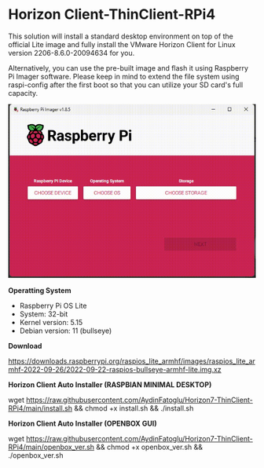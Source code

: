 # Horizon Client-ThinClient-RPi4

This solution will install a standard desktop environment on top of the official Lite image and fully install the VMware Horizon Client for Linux version 2206-8.6.0-20094634 for you.

Alternatively, you can use the pre-built image and flash it using Raspberry Pi Imager software. Please keep in mind to extend the file system using raspi-config after the first boot so that you can utilize your SD card's full capacity. 
    
![Description of GIF](https://raw.githubusercontent.com/AydinFatoglu/Horizon7-ThinClient-RPi4/918812e324e4ecfd996fc41592afc74bcefaa339/Screen%20Recording%20-%20Made%20with%20FlexClip.gif)


**Operatting System**

- Raspberry Pi OS Lite
- System: 32-bit
- Kernel version: 5.15
- Debian version: 11 (bullseye)

**Download**

https://downloads.raspberrypi.org/raspios_lite_armhf/images/raspios_lite_armhf-2022-09-26/2022-09-22-raspios-bullseye-armhf-lite.img.xz

**Horizon Client Auto Installer (RASPBIAN MINIMAL DESKTOP)**


wget https://raw.githubusercontent.com/AydinFatoglu/Horizon7-ThinClient-RPi4/main/install.sh && chmod +x install.sh && ./install.sh

**Horizon Client Auto Installer (OPENBOX GUI)**

wget https://raw.githubusercontent.com/AydinFatoglu/Horizon7-ThinClient-RPi4/main/openbox_ver.sh && chmod +x openbox_ver.sh && ./openbox_ver.sh


